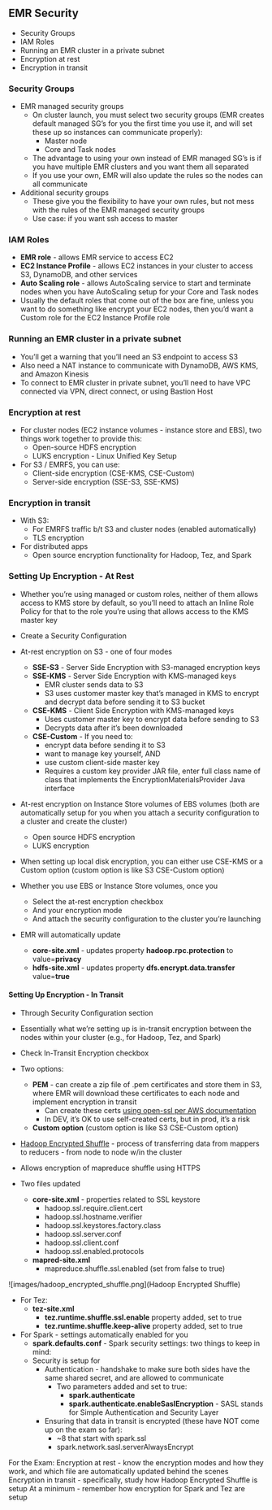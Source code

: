 
## EMR Security

* Security Groups
* IAM Roles
* Running an EMR cluster in a private subnet
* Encryption at rest
* Encryption in transit

### Security Groups


* EMR managed security groups
  * On cluster launch, you must select two security groups (EMR creates default managed SG’s for you the first time you use it, and will set these up so instances can communicate properly):
    * Master node
    * Core and Task nodes
  * The advantage to using your own instead of EMR managed SG’s is if you have multiple EMR clusters and you want them all separated
  * If you use your own, EMR will also update the rules so the nodes can all communicate
* Additional security groups
  * These give you the flexibility to have your own rules, but not mess with the rules of the EMR managed security groups
  * Use case: if you want ssh access to master

### IAM Roles
* **EMR role** - allows EMR service to access EC2
* **EC2 Instance Profile** - allows EC2 instances in your cluster to access S3, DynamoDB, and other services
* **Auto Scaling role** - allows AutoScaling service to start and terminate nodes when you have AutoScaling setup for your Core and Task nodes
* Usually the default roles that come out of the box are fine, unless you want to do something like encrypt your EC2 nodes, then you’d want a Custom role for the EC2 Instance Profile role

### Running an EMR cluster in a private subnet
* You’ll get a warning that you’ll need an S3 endpoint to access S3
* Also need a NAT instance to communicate with DynamoDB, AWS KMS, and Amazon Kinesis
* To connect to EMR cluster in private subnet, you’ll need to have VPC connected via VPN, direct connect, or using Bastion Host

### Encryption at rest
* For cluster nodes (EC2 instance volumes - instance store and EBS), two things work together to provide this:
  * Open-source HDFS encryption
  * LUKS encryption - Linux Unified Key Setup
* For S3 / EMRFS, you can use:
  * Client-side encryption (CSE-KMS, CSE-Custom)
  * Server-side encryption (SSE-S3, SSE-KMS)

### Encryption in transit
* With S3:
  * For EMRFS traffic b/t S3 and cluster nodes (enabled automatically)
  * TLS encryption
* For distributed apps
  * Open source encryption functionality for Hadoop, Tez, and Spark

### Setting Up Encryption - At Rest
* Whether you’re using managed or custom roles, neither of them allows access to KMS store by default, so you’ll need to attach an Inline Role Policy for that to the role you’re using that allows access to the KMS master key
* Create a Security Configuration

* At-rest encryption on S3 - one of four modes
  * **SSE-S3** - Server Side Encryption with S3-managed encryption keys
  * **SSE-KMS** - Server Side Encryption with KMS-managed keys
    * EMR cluster sends data to S3
    * S3 uses customer master key that’s managed in KMS to encrypt and decrypt data before sending it to S3 bucket
  * **CSE-KMS** - Client Side Encryption with KMS-managed keys
    * Uses customer master key to encrypt data before sending to S3
    * Decrypts data after it’s been downloaded
  * **CSE-Custom** - If you need to: 
    * encrypt data before sending it to S3
    * want to manage key yourself, AND 
    * use custom client-side master key
    * Requires a custom key provider JAR file, enter full class name of class that implements the EncryptionMaterialsProvider Java interface

* At-rest encryption on Instance Store volumes of EBS volumes (both are automatically setup for you when you attach a security configuration to a cluster and create the cluster)
  * Open source HDFS encryption
  * LUKS encryption
* When setting up local disk encryption, you can either use CSE-KMS or a Custom option (custom option is like S3 CSE-Custom option)

* Whether you use EBS or Instance Store volumes, once you
  * Select the at-rest encryption checkbox
  * And your encryption mode
  * And attach the security configuration to the cluster you’re launching
* EMR will automatically update
  * **core-site.xml** - updates property **hadoop.rpc.protection** to value=**privacy**
  * **hdfs-site.xml** - updates property **dfs.encrypt.data.transfer** value=**true**

#### Setting Up Encryption - In Transit
* Through Security Configuration section
* Essentially what we’re setting up is in-transit encryption between the nodes within your cluster (e.g., for Hadoop, Tez, and Spark)
* Check In-Transit Encryption checkbox
* Two options:
  * **PEM** - can create a zip file of .pem certificates and store them in S3, where EMR will download these certificates to each node and implement encryption in transit
    * Can create these certs [using open-ssl per AWS documentation](http://docs.aws.amazon.com/emr/latest/ReleaseGuide/emr-encryption-certificates.html)
    * In DEV, it’s OK to use self-created certs, but in prod, it’s a risk
  * **Custom option** (custom option is like S3 CSE-Custom option) 

* [Hadoop Encrypted Shuffle](https://hadoop.apache.org/docs/r2.7.1/hadoop-mapreduce-client/hadoop-mapreduce-client-core/EncryptedShuffle.html) - process of transferring data from mappers to reducers - from node to node w/in the cluster
* Allows encryption of mapreduce shuffle using HTTPS
* Two files updated
  * **core-site.xml** - properties related to SSL keystore
    * hadoop.ssl.require.client.cert
    * hadoop.ssl.hostname.verifier
    * hadoop.ssl.keystores.factory.class
    * hadoop.ssl.server.conf
    * hadoop.ssl.client.conf
    * hadoop.ssl.enabled.protocols
  * **mapred-site.xml**
    * mapreduce.shuffle.ssl.enabled (set from false to true)


![images/hadoop_encrypted_shuffle.png](Hadoop Encrypted Shuffle)

* For Tez:
  * **tez-site.xml**
    * **tez.runtime.shuffle.ssl.enable** property added, set to true
    * **tez.runtime.shuffle.keep-alive** property added, set to true
* For Spark - settings automatically enabled for you
  * **spark.defaults.conf** - Spark security settings: two things to keep in mind:
  * Security is setup for
    * Authentication - handshake to make sure both sides have the same shared secret, and are allowed to communicate
      * Two parameters added and set to true:
        * **spark.authenticate**
        * **spark.authenticate.enableSaslEncryption** - SASL stands for Simple Authentication and Security Layer
    * Ensuring that data in transit is encrypted (these have NOT come up on the exam so far):
      * ~8 that start with spark.ssl
      * spark.network.sasl.serverAlwaysEncrypt

For the Exam:
Encryption at rest - know the encryption modes and how they work, and which file are automatically updated behind the scenes
Encryption in transit - specifically, study how Hadoop Encrypted Shuffle is setup
At a minimum - remember how encryption for Spark and Tez are setup

